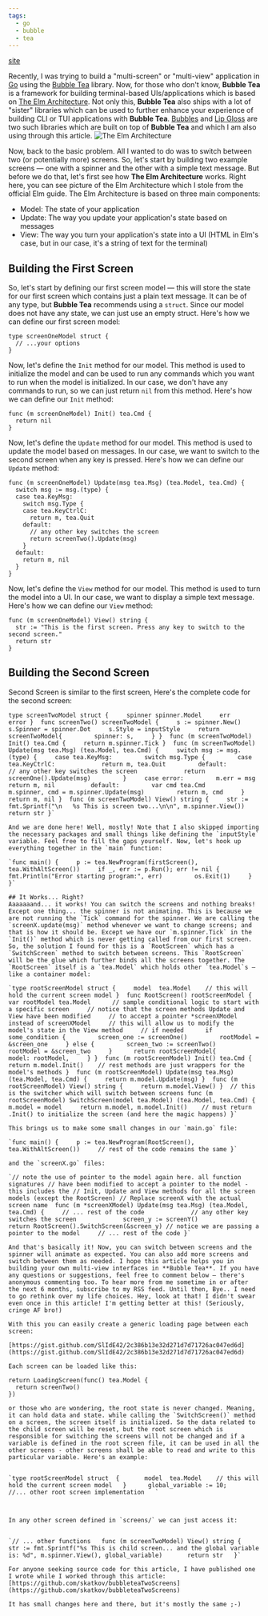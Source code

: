 ```yaml
---
tags:
  - go
  - bubble
  - tea
---
```

[site](https://shi.foo/weblog/multi-view-interfaces-in-bubble-tea)


Recently, I was trying to build a "multi-screen" or "multi-view" application in [Go](https://go.dev/) using the [Bubble Tea](https://github.com/charmbracelet/bubbletea) library. Now, for those who don't know, **Bubble Tea** is a framework for building terminal-based UIs/applications which is based on [The Elm Architecture](https://guide.elm-lang.org/architecture/). Not only this, **Bubble Tea** also ships with a lot of "sister" libraries which can be used to further enhance your experience of building CLI or TUI applications with **Bubble Tea**. [Bubbles](https://github.com/charmbracelet/bubbles) and [Lip Gloss](https://github.com/charmbracelet/lipgloss) are two such libraries which are built on top of **Bubble Tea** and which I am also using through this article.
![The Elm Architecture](https://ignis.shi.foo/image/16/theelmarch.png)

Now, back to the basic problem. All I wanted to do was to switch between two (or potentially more) screens. So, let's start by building two example screens — one with a spinner and the other with a simple text message. But before we do that, let's first see how **The Elm Architecture** works. Right here, you can see picture of the Elm Architecture which I stole from the official Elm guide. The Elm Architecture is based on three main components:

- Model: The state of your application
- Update: The way you update your application's state based on messages
- View: The way you turn your application's state into a UI (HTML in Elm's case, but in our case, it's a string of text for the terminal)

## Building the First Screen

So, let's start by defining our first screen model — this will store the state for our first screen which contains just a plain text message. It can be of any type, but **Bubble Tea** recommends using a `struct`. Since our model does not have any state, we can just use an empty struct. Here's how we can define our first screen model:
```
type screenOneModel struct {
  // ...your options
}

```
Now, let's define the `Init` method for our model. This method is used to initialize the model and can be used to run any commands which you want to run when the model is initialized. In our case, we don't have any commands to run, so we can just return `nil` from this method. Here's how we can define our `Init` method:

```
func (m screenOneModel) Init() tea.Cmd {
  return nil
}
```

Now, let's define the `Update` method for our model. This method is used to update the model based on messages. In our case, we want to switch to the second screen when any key is pressed. Here's how we can define our `Update` method:

```
func (m screenOneModel) Update(msg tea.Msg) (tea.Model, tea.Cmd) {
  switch msg := msg.(type) {
  case tea.KeyMsg:
    switch msg.Type {
    case tea.KeyCtrlC:
      return m, tea.Quit
    default:
      // any other key switches the screen
      return screenTwo().Update(msg)
    }
  default:
    return m, nil
  }
}

```

Now, let's define the `View` method for our model. This method is used to turn the model into a UI. In our case, we want to display a simple text message. Here's how we can define our `View` method:
```
func (m screenOneModel) View() string {
  str := "This is the first screen. Press any key to switch to the second screen."
  return str
}
```

## Building the Second Screen

Second Screen is similar to the first screen, Here's the complete code for the second screen:

```
type screenTwoModel struct {     spinner spinner.Model     err     error }  func screenTwo() screenTwoModel {     s := spinner.New() 	s.Spinner = spinner.Dot 	s.Style = inputStyle     return screenTwoModel{         spinner: s,     } }  func (m screenTwoModel) Init() tea.Cmd {     return m.spinner.Tick }  func (m screenTwoModel) Update(msg tea.Msg) (tea.Model, tea.Cmd) {     switch msg := msg.(type) {     case tea.KeyMsg:         switch msg.Type {         case tea.KeyCtrlC:             return m, tea.Quit         default:             // any other key switches the screen             return screenOne().Update(msg)         }     case error:         m.err = msg         return m, nil          default:         var cmd tea.Cmd         m.spinner, cmd = m.spinner.Update(msg)         return m, cmd     }  	return m, nil }  func (m screenTwoModel) View() string {     str := fmt.Sprintf("\n   %s This is screen two...\n\n", m.spinner.View())     return str }`

And we are done here! Well, mostly! Note that I also skipped importing the necessary packages and small things like defining the `inputStyle` variable. Feel free to fill the gaps yourself. Now, let's hook up everything together in the `main` function:

`func main() {     p := tea.NewProgram(firstScreen(), tea.WithAltScreen())     if _, err := p.Run(); err != nil {         fmt.Println("Error starting program:", err)         os.Exit(1)     } }`

## It Works... Right?
Aaaaaaand... it works! You can switch the screens and nothing breaks! Except one thing... the spinner is not animating. This is because we are not running the `Tick` command for the spinner. We are calling the `screenX.update(msg)` method whenever we want to change screens; and that is how it should be. Except we have our `m.spinner.Tick` in the `Init()` method which is never getting called from our first screen. So, the solution I found for this is a `RootScreen` which has a `SwitchScreen` method to switch between screens. This `RootScreen` will be the glue which further binds all the screens together. The `RootScreen` itself is a `tea.Model` which holds other `tea.Model`s — like a container model:

`type rootScreenModel struct {     model  tea.Model    // this will hold the current screen model }  func RootScreen() rootScreenModel {     var rootModel tea.Model      // sample conditional logic to start with a specific screen     // notice that the screen methods Update and View have been modified     // to accept a pointer *screenXModel instead of screenXModel     // this will allow us to modify the model's state in the View method     // if needed      if some_condition {         screen_one := screenOne()         rootModel = &screen_one     } else {         screen_two := screenTwo()         rootModel = &screen_two     }      return rootScreenModel{         model: rootModel,     } }  func (m rootScreenModel) Init() tea.Cmd {     return m.model.Init()    // rest methods are just wrappers for the model's methods }  func (m rootScreenModel) Update(msg tea.Msg) (tea.Model, tea.Cmd) {     return m.model.Update(msg) }  func (m rootScreenModel) View() string {     return m.model.View() }  // this is the switcher which will switch between screens func (m rootScreenModel) SwitchScreen(model tea.Model) (tea.Model, tea.Cmd) {     m.model = model     return m.model, m.model.Init()    // must return .Init() to initialize the screen (and here the magic happens) }`

This brings us to make some small changes in our `main.go` file:

`func main() {     p := tea.NewProgram(RootScreen(), tea.WithAltScreen())     // rest of the code remains the same }`

and the `screenX.go` files:

`// note the use of pointer to the model again here. all function signatures // have been modified to accept a pointer to the model - this includes the // Init, Update and View methods for all the screen models (except the RootScreen) // Replace screenX with the actual screen name  func (m *screenXModel) Update(msg tea.Msg) (tea.Model, tea.Cmd) {     // ... rest of the code             // any other key switches the screen             screen_y := screenY()             return RootScreen().SwitchScreen(&screen_y) // notice we are passing a pointer to the model     // ... rest of the code }`

And that's basically it! Now, you can switch between screens and the spinner will animate as expected. You can also add more screens and switch between them as needed. I hope this article helps you in building your own multi-view interfaces in **Bubble Tea**. If you have any questions or suggestions, feel free to comment below — there's anonymous commenting too. To hear more from me sometime in or after the next 6 months, subscribe to my RSS feed. Until then, Bye.. I need to go rethink over my life choices. Hey, look at that! I didn't swear even once in this article! I'm getting better at this! (Seriously, cringe AF bro!)

With this you can easily create a generic loading page between each screen:  
  
[https://gist.github.com/SlIdE42/2c386b13e32d271d7d71726ac047ed6d](https://gist.github.com/SlIdE42/2c386b13e32d271d7d71726ac047ed6d)  
  
Each screen can be loaded like this:  

return LoadingScreen(func() tea.Model {
  return screenTwo()
})   

or those who are wondering, the root state is never changed. Meaning, it can hold data and state. while calling the `SwitchScreen()` method on a screen, the screen itself is initialized. So the data related to the child screen will be reset, but the root screen which is responsible for switching the screens will not be changed and if a variable is defined in the root screen file, it can be used in all the other screens - other screens shall be able to read and write to this particular variable. Here's an example:  
  

`type rootScreenModel struct  {       model  tea.Model    // this will hold the current screen model   }      global_variable := 10;      //... other root screen implementation   `

  
  
In any other screen defined in `screens/` we can just access it:  
  

`// ... other functions   func (m screenTwoModel) View() string {       str := fmt.Sprintf("%s This is child screen... and the global variable is: %d", m.spinner.View(), global_variable)       return str   }`

For anyone seeking source code for this article, I have published one I wrote while I worked through this article:  
[https://github.com/skatkov/bubbleteaTwoScreens](https://github.com/skatkov/bubbleteaTwoScreens)  
  
It has small changes here and there, but it's mostly the same ;-)